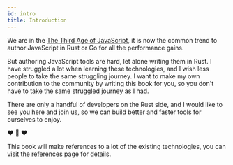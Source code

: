 ```yaml
---
id: intro
title: Introduction
---
```


We are in the [The Third Age of JavaScript](https://www.swyx.io/js-third-age/),
it is now the common trend to author JavaScript in Rust or Go for all the performance gains.

But authoring JavaScript tools are hard, let alone writing them in Rust.
I have struggled a lot when learning these technologies,
and I wish less people to take the same struggling journey.
I want to make my own contribution to the community by writing this book for you,
so you don't have to take the same struggled journey as I had.

There are only a handful of developers on the Rust side, and I would like to see you here and join us,
so we can build better and faster tools for ourselves to enjoy.

❤️  🦀 ❤️

This book will make references to a lot of the existing technologies, you can visit the [references](/docs/references) page for details.
